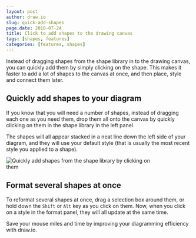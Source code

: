 ```yaml
---
layout: post
author: draw.io
slug: quick-add-shapes
page.date: 2018-07-24
title: Click to add shapes to the drawing canvas
tags: [shapes, features]
categories: [features, shapes]
---
```


Instead of dragging shapes from the shape library in to the drawing canvas, you can quickly add them by simply clicking on the shape. This makes it faster to add a lot of shapes to the canvas at once, and then place, style and connect them later.

## Quickly add shapes to your diagram

If you know that you will need a number of shapes, instead of dragging each one as you need them, drop them all onto the canvas by quickly clicking on them in the shape library in the left panel.

The shapes will all appear stacked in a neat line down the left side of your diagram, and they will use your default style (that is usually the most recent style you applied to a shape).

<img src="/assets/img/blog/quick-add-shapes.gif" style="width=100%;max-width:400px;height:auto;" alt="Quickly add shapes from the shape library by clicking on them">

## Format several shapes at once

To reformat several shapes at once, drag a selection box around them, or hold down the ``Shift`` or ``Alt`` key as you click on them. Now, when you click on a style in the format panel, they will all update at the same time.

Save your mouse miles and time by improving your diagramming efficiency with draw.io.
